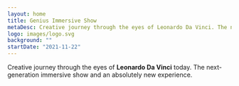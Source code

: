 ```yaml
---
layout: home
title: Genius Immersive Show
metaDesc: Creative journey through the eyes of Leonardo Da Vinci. The next-generation immersive show and an absolutely new experience.
logo: images/logo.svg
background: ""
startDate: "2021-11-22"
---
```

Creative journey through the eyes of **Leonardo Da Vinci** today. The next-generation immersive show and an absolutely new experience.
